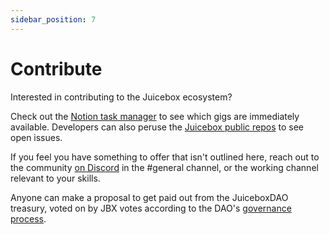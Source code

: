 ```yaml
---
sidebar_position: 7
---
```


# Contribute

Interested in contributing to the Juicebox ecosystem?

Check out the [Notion task manager](https://juicebox.notion.site/Workspace-1d90d66410c243f2ac9074d1545e23e3) to see which gigs are immediately available. Developers can also peruse the [Juicebox public repos](https://github.com/jbx-protocol/) to see open issues.

If you feel you have something to offer that isn't outlined here, reach out to the community [on Discord](https://discord.gg/juicebox) in the #general channel, or the working channel relevant to your skills.

Anyone can make a proposal to get paid out from the JuiceboxDAO treasury, voted on by JBX votes according to the DAO's [governance process](/dao/process.md).
